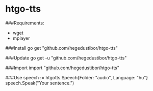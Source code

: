 # htgo-tts

###Requirements:
- wget
- mplayer

###Install
go get "github.com/hegedustibor/htgo-tts"

###Update
go get -u "github.com/hegedustibor/htgo-tts"

###Import
import "github.com/hegedustibor/htgo-tts"

###Use
speech := htgotts.Speech{Folder: "audio", Language: "hu"}
speech.Speak("Your sentence.")